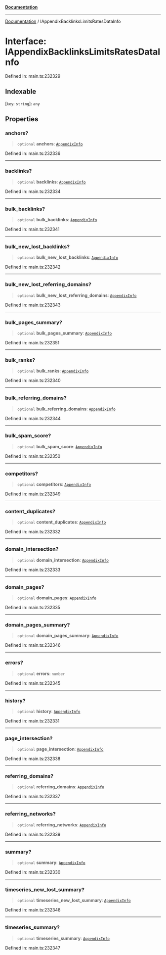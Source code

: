 [**Documentation**](../README.md)

***

[Documentation](../README.md) / IAppendixBacklinksLimitsRatesDataInfo

# Interface: IAppendixBacklinksLimitsRatesDataInfo

Defined in: main.ts:232329

## Indexable

\[`key`: `string`\]: `any`

## Properties

### anchors?

> `optional` **anchors**: [`AppendixInfo`](../classes/AppendixInfo.md)

Defined in: main.ts:232336

***

### backlinks?

> `optional` **backlinks**: [`AppendixInfo`](../classes/AppendixInfo.md)

Defined in: main.ts:232334

***

### bulk\_backlinks?

> `optional` **bulk\_backlinks**: [`AppendixInfo`](../classes/AppendixInfo.md)

Defined in: main.ts:232341

***

### bulk\_new\_lost\_backlinks?

> `optional` **bulk\_new\_lost\_backlinks**: [`AppendixInfo`](../classes/AppendixInfo.md)

Defined in: main.ts:232342

***

### bulk\_new\_lost\_referring\_domains?

> `optional` **bulk\_new\_lost\_referring\_domains**: [`AppendixInfo`](../classes/AppendixInfo.md)

Defined in: main.ts:232343

***

### bulk\_pages\_summary?

> `optional` **bulk\_pages\_summary**: [`AppendixInfo`](../classes/AppendixInfo.md)

Defined in: main.ts:232351

***

### bulk\_ranks?

> `optional` **bulk\_ranks**: [`AppendixInfo`](../classes/AppendixInfo.md)

Defined in: main.ts:232340

***

### bulk\_referring\_domains?

> `optional` **bulk\_referring\_domains**: [`AppendixInfo`](../classes/AppendixInfo.md)

Defined in: main.ts:232344

***

### bulk\_spam\_score?

> `optional` **bulk\_spam\_score**: [`AppendixInfo`](../classes/AppendixInfo.md)

Defined in: main.ts:232350

***

### competitors?

> `optional` **competitors**: [`AppendixInfo`](../classes/AppendixInfo.md)

Defined in: main.ts:232349

***

### content\_duplicates?

> `optional` **content\_duplicates**: [`AppendixInfo`](../classes/AppendixInfo.md)

Defined in: main.ts:232332

***

### domain\_intersection?

> `optional` **domain\_intersection**: [`AppendixInfo`](../classes/AppendixInfo.md)

Defined in: main.ts:232333

***

### domain\_pages?

> `optional` **domain\_pages**: [`AppendixInfo`](../classes/AppendixInfo.md)

Defined in: main.ts:232335

***

### domain\_pages\_summary?

> `optional` **domain\_pages\_summary**: [`AppendixInfo`](../classes/AppendixInfo.md)

Defined in: main.ts:232346

***

### errors?

> `optional` **errors**: `number`

Defined in: main.ts:232345

***

### history?

> `optional` **history**: [`AppendixInfo`](../classes/AppendixInfo.md)

Defined in: main.ts:232331

***

### page\_intersection?

> `optional` **page\_intersection**: [`AppendixInfo`](../classes/AppendixInfo.md)

Defined in: main.ts:232338

***

### referring\_domains?

> `optional` **referring\_domains**: [`AppendixInfo`](../classes/AppendixInfo.md)

Defined in: main.ts:232337

***

### referring\_networks?

> `optional` **referring\_networks**: [`AppendixInfo`](../classes/AppendixInfo.md)

Defined in: main.ts:232339

***

### summary?

> `optional` **summary**: [`AppendixInfo`](../classes/AppendixInfo.md)

Defined in: main.ts:232330

***

### timeseries\_new\_lost\_summary?

> `optional` **timeseries\_new\_lost\_summary**: [`AppendixInfo`](../classes/AppendixInfo.md)

Defined in: main.ts:232348

***

### timeseries\_summary?

> `optional` **timeseries\_summary**: [`AppendixInfo`](../classes/AppendixInfo.md)

Defined in: main.ts:232347
